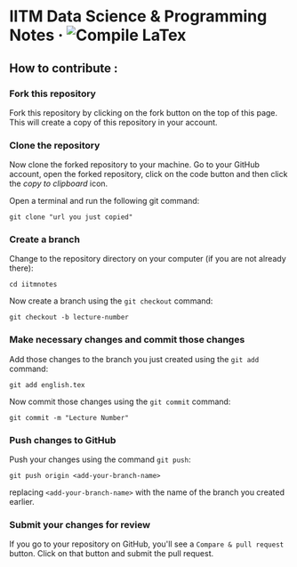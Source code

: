 # IITM Data Science & Programming Notes &middot; ![Compile LaTex](https://github.com/abhay-ranawat/notes/workflows/Compile%20LaTex/badge.svg)

<!--[![Open in Gitpod](https://gitpod.io/button/open-in-gitpod.svg)](https://gitpod.io/#https://github.com/flxcp/iitmnotes)-->


## How to contribute :
### Fork this repository
Fork this repository by clicking on the fork button on the top of this page.
This will create a copy of this repository in your account.
### Clone the repository

Now clone the forked repository to your machine. Go to your GitHub account, open the forked repository, click on the code button and then click the _copy to clipboard_ icon.

Open a terminal and run the following git command:

```
git clone "url you just copied"
```
### Create a branch

Change to the repository directory on your computer (if you are not already there):

```
cd iitmnotes
```
Now create a branch using the `git checkout` command:

```
git checkout -b lecture-number
```
### Make necessary changes and commit those changes
Add those changes to the branch you just created using the `git add` command:

```
git add english.tex
```
Now commit those changes using the `git commit` command:

```
git commit -m "Lecture Number"
```

### Push changes to GitHub

Push your changes using the command `git push`:

```
git push origin <add-your-branch-name>
```

replacing `<add-your-branch-name>` with the name of the branch you created earlier.
### Submit your changes for review

If you go to your repository on GitHub, you'll see a `Compare & pull request` button. Click on that button and submit the pull request.